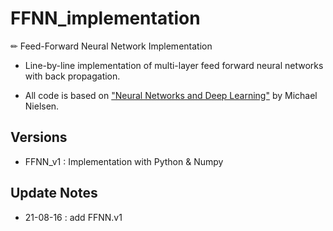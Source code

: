 # FFNN_implementation

✏ Feed-Forward Neural Network Implementation

- Line-by-line implementation of multi-layer feed forward neural networks with back propagation.

- All code is based on ["Neural Networks and Deep Learning"](https://github.com/mnielsen/neural-networks-and-deep-learning) by Michael Nielsen.

## Versions

- FFNN_v1 : Implementation with Python & Numpy

## Update Notes

- 21-08-16 : add FFNN.v1